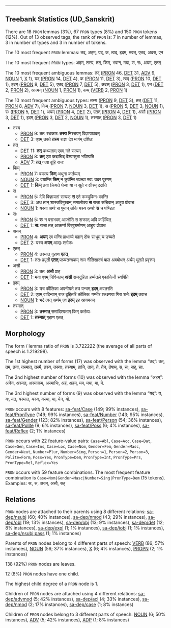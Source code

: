 

--------------------------------------------------------------------------------

## Treebank Statistics (UD_Sanskrit)

There are 18 `PRON` lemmas (3%), 67 `PRON` types (8%) and 150 `PRON` tokens (12%).
Out of 13 observed tags, the rank of `PRON` is: 7 in number of lemmas, 3 in number of types and 3 in number of tokens.

The 10 most frequent `PRON` lemmas: तद्, अहम्, यद्, क, त्वद्, इदम्, भवत्, एतद्, अदस्, एन

The 10 most frequent `PRON` types:  अहम्, तस्य, तत्, किम्, भवान्, मया, स, सः, अयम्, एतत्

The 10 most frequent ambiguous lemmas: तद् ([PRON]() 46, [DET]() 31, [ADV]() 9, [NOUN]() 1, [X]() 1), यद् ([PRON]() 14, [DET]() 4), क ([PRON]() 11, [DET]() 3), त्वद् ([PRON]() 10, [DET]() 1), इदम् ([PRON]() 8, [DET]() 5), एतद् ([PRON]() 7, [DET]() 5), अदस् ([PRON]() 3, [DET]() 1), एन ([DET]() 2, [PRON]() 2), आत्मन् ([NOUN]() 1, [PRON]() 1), कथ् ([VERB]() 2, [PRON]() 1)

The 10 most frequent ambiguous types:  तस्य ([PRON]() 9, [DET]() 3), तत् ([DET]() 11, [PRON]() 8, [ADV]() 7), किम् ([PRON]() 7, [NOUN]() 3, [DET]() 1), स ([PRON]() 5, [DET]() 3, [NOUN]() 1), सः ([PRON]() 5, [DET]() 1), अयम् ([PRON]() 4, [DET]() 2), एतत् ([PRON]() 4, [DET]() 1), असौ ([PRON]() 3, [DET]() 1), इदम् ([PRON]() 3, [DET]() 2, [NOUN]() 1), तस्मात् ([PRON]() 3, [DET]() 1)


* तस्य
  * [PRON]() 9: ततः रथकारः <b>तस्य</b> निश्चयम् विज्ञायावदत्
  * [DET]() 3: एवम् उक्ते <b>तस्य</b> राज्ञा देव मार्गम् दर्शितः
* तत्
  * [DET]() 11: <b>तत्</b> कथ्यताम् एवम् गते सत्यम्
  * [PRON]() 8: <b>तत्</b> एषा कदाचिद् वैश्यासुता भविष्यति
  * [ADV]() 7: <b>तत्</b> गत्वा ब्रूहि राजः
* किम्
  * [PRON]() 7: वयस्य <b>किम्</b> अधुना कर्तव्यम्
  * [NOUN]() 3: वयाम्सि <b>किम्</b> न कुर्वन्ति चञ्च्वा स्वाः उदर पूरणम्
  * [DET]() 1: <b>किम्</b> तया क्रियते धेन्वा या न सूते न क्षीरम् ददाति
* स
  * [PRON]() 5: देवि विज्ञायतां सम्यक् <b>स</b> एते कञ्चुकिनः वदन्ति
  * [DET]() 3: अथ तान् शास्त्रविमुखान् समालोक्य <b>स</b> राजा सचिवान् आहूय प्रोवाच
  * [NOUN]() 1: यस्या अर्थः स पुमान् लोके यस्य अर्थाः <b>स</b> च पण्डितः
* सः
  * [PRON]() 5: <b>सः</b> न पराभवम् आप्नोति स शक्रात् अपि कर्हिचित्
  * [DET]() 1: <b>सः</b> राजा तत् आकर्ण्य विष्णुशर्माणम् आहूय प्रोवाच
* अयम्
  * [PRON]() 4: <b>अयम्</b> एव मन्त्रि प्राधान्ये महान् दोषः साधुम् च उच्यते
  * [DET]() 2: यस्य <b>अयम्</b> आद्यः श्लोकः
* एतत्
  * [PRON]() 4: तस्मात् गृहाण <b>एतत्</b>
  * [DET]() 1: ततः प्रभृती <b>एतत्</b> पञ्चतन्त्रकम् नाम नीतिशास्त्रं बाल अवबोधन् अर्थम् भूतले प्रवृत्तम्
* असौ
  * [PRON]() 3: ततः <b>असौ</b> प्राह
  * [DET]() 1: मया एवम् निश्चितम् <b>असौ</b> राजदुहिता हर्म्यतले एकाकिनी स्वपिति
* इदम्
  * [PRON]() 3: यत्र कीलिका अपनीयते तत्र यन्त्रम् <b>इदम्</b> अवतरति
  * [DET]() 2: एवम् वादिन्याम् राज दुहितरि कौलिकः गम्भीर श्लक्ष्णया गिरा शनैः <b>इदम्</b> उवाच
  * [NOUN]() 1: भद्रे त्वत् अर्थम् एव <b>इदम्</b> इह आगमनम्
* तस्मात्
  * [PRON]() 3: <b>तस्मात्</b> समादिश्यताम् किम् कर्तव्यः
  * [DET]() 1: <b>तस्मात्</b> गृहाण एतत्

## Morphology

The form / lemma ratio of `PRON` is 3.722222 (the average of all parts of speech is 1.219298).

The 1st highest number of forms (17) was observed with the lemma “तद्”: तत्, तम्, तया, तस्मात्, तस्मै, तस्य, तस्याः, तस्याम्, तानि, तान्, ते, तेन, तेषाम्, स, सः, सह्, सा.

The 2nd highest number of forms (10) was observed with the lemma “अहम्”: अनेन, अस्मत्, अस्माकम्, अस्माभिः, अहं, अहम्, मम, मया, मा, मे.

The 3rd highest number of forms (9) was observed with the lemma “यद्”: य, यः, यत्, यस्मात्, यस्य, यस्या, या, येन, यो.

`PRON` occurs with 8 features: [sa-feat/Case]() (149; 99% instances), [sa-feat/PronType]() (149; 99% instances), [sa-feat/Number]() (143; 95% instances), [sa-feat/Gender]() (123; 82% instances), [sa-feat/Person]() (54; 36% instances), [sa-feat/Polite]() (9; 6% instances), [sa-feat/Poss]() (6; 4% instances), [sa-feat/Reflex]() (2; 1% instances)

`PRON` occurs with 22 feature-value pairs: `Case=Abl`, `Case=Acc`, `Case=Dat`, `Case=Gen`, `Case=Ins`, `Case=Loc`, `Case=Nom`, `Gender=Fem`, `Gender=Masc`, `Gender=Neut`, `Number=Plur`, `Number=Sing`, `Person=1`, `Person=2`, `Person=3`, `Polite=Form`, `Poss=Yes`, `PronType=Dem`, `PronType=Int`, `PronType=Prs`, `PronType=Rel`, `Reflex=Yes`

`PRON` occurs with 59 feature combinations.
The most frequent feature combination is `Case=Nom|Gender=Masc|Number=Sing|PronType=Dem` (15 tokens).
Examples: सः, स, अयम्, असौ, सह्


## Relations

`PRON` nodes are attached to their parents using 8 different relations: [sa-dep/nsubj]() (60; 40% instances), [sa-dep/nmod]() (43; 29% instances), [sa-dep/obl]() (19; 13% instances), [sa-dep/obj]() (13; 9% instances), [sa-dep/det]() (12; 8% instances), [sa-dep/expl]() (1; 1% instances), [sa-dep/iobj]() (1; 1% instances), [sa-dep/nsubj:pass]() (1; 1% instances)

Parents of `PRON` nodes belong to 4 different parts of speech: [VERB]() (86; 57% instances), [NOUN]() (56; 37% instances), [X]() (6; 4% instances), [PROPN]() (2; 1% instances)

138 (92%) `PRON` nodes are leaves.

12 (8%) `PRON` nodes have one child.

The highest child degree of a `PRON` node is 1.

Children of `PRON` nodes are attached using 4 different relations: [sa-dep/advmod]() (5; 42% instances), [sa-dep/acl]() (4; 33% instances), [sa-dep/nmod]() (2; 17% instances), [sa-dep/case]() (1; 8% instances)

Children of `PRON` nodes belong to 3 different parts of speech: [NOUN]() (6; 50% instances), [ADV]() (5; 42% instances), [ADP]() (1; 8% instances)

